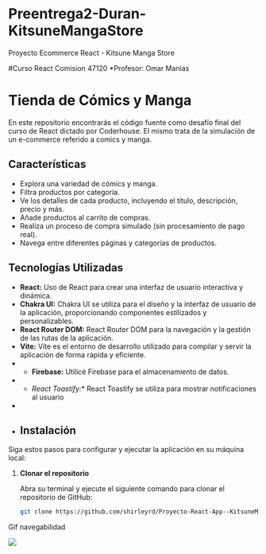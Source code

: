 # Preentrega2-Duran-KitsuneMangaStore
Proyecto Ecommerce React - Kitsune Manga Store

#Curso React Comision 47120
*Profesor: Omar Manias

# Tienda de Cómics y Manga

En este repositorio encontrarás el código fuente como desafío final del curso de React dictado por Coderhouse. El mismo trata de la simulación de un e-commerce referido a comics y manga.

## Características

- Explora una variedad de cómics y manga.
- Filtra productos por categoría.
- Ve los detalles de cada producto, incluyendo el título, descripción, precio y más.
- Añade productos al carrito de compras.
- Realiza un proceso de compra simulado (sin procesamiento de pago real).
- Navega entre diferentes páginas y categorías de productos.

 ## Tecnologías Utilizadas

- **React:** Uso de React para crear una interfaz de usuario interactiva y dinámica.
- **Chakra UI:** Chakra UI se utiliza para el diseño y la interfaz de usuario de la aplicación, proporcionando componentes estilizados y personalizables.
- **React Router DOM:** React Router DOM para la navegación y la gestión de las rutas de la aplicación.
- **Vite:** Vite es el entorno de desarrollo utilizado para compilar y servir la aplicación de forma rápida y eficiente.
- - **Firebase:** Utilicé Firebase para el almacenamiento de datos.
- - *React Toastify:** React Toastify se utiliza para mostrar notificaciones al usuario
- 
- ## Instalación

Siga estos pasos para configurar y ejecutar la aplicación en su máquina local:

1. **Clonar el repositorio**

   Abra su terminal y ejecute el siguiente comando para clonar el repositorio de GitHub:

   ```bash
   git clone https://github.com/shirleyrd/Proyecto-React-App--KitsuneMangaStore.git

Gif navegabilidad


![](https://github.com/shirleyrd/Preentrega1-Duran-KitsuneMangaStore/blob/main/src/assets/Kitsune-Manga-Store-%E2%80%94-Mozilla-Firefox-2023-08-08-22-16-55.gif)
